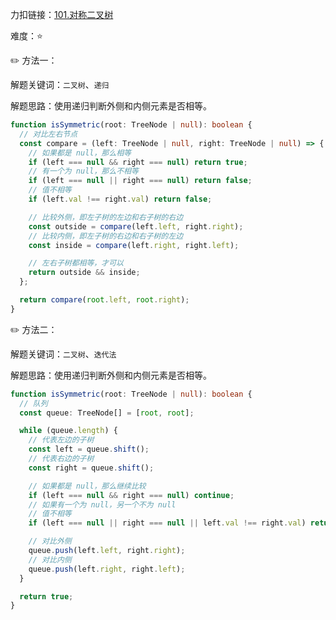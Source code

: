 力扣链接：<a href="https://leetcode.cn/problems/symmetric-tree/description/" target="_blank">101.对称二叉树</a>

难度：⭐ <br/>

✏️ 方法一：<br/>

解题关键词：`二叉树`、`递归`<br />

解题思路：使用递归判断外侧和内侧元素是否相等。<br />

```typescript
function isSymmetric(root: TreeNode | null): boolean {
  // 对比左右节点
  const compare = (left: TreeNode | null, right: TreeNode | null) => {
    // 如果都是 null，那么相等
    if (left === null && right === null) return true;
    // 有一个为 null，那么不相等
    if (left === null || right === null) return false;
    // 值不相等
    if (left.val !== right.val) return false;

    // 比较外侧，即左子树的左边和右子树的右边
    const outside = compare(left.left, right.right);
    // 比较内侧，即左子树的右边和右子树的左边
    const inside = compare(left.right, right.left);

    // 左右子树都相等，才可以
    return outside && inside;
  };

  return compare(root.left, root.right);
}
```

✏️ 方法二：<br/>

解题关键词：`二叉树`、`迭代法`<br />

解题思路：使用递归判断外侧和内侧元素是否相等。<br />

```typescript
function isSymmetric(root: TreeNode | null): boolean {
  // 队列
  const queue: TreeNode[] = [root, root];

  while (queue.length) {
    // 代表左边的子树
    const left = queue.shift();
    // 代表右边的子树
    const right = queue.shift();

    // 如果都是 null，那么继续比较
    if (left === null && right === null) continue;
    // 如果有一个为 null，另一个不为 null
    // 值不相等
    if (left === null || right === null || left.val !== right.val) return false;

    // 对比外侧
    queue.push(left.left, right.right);
    // 对比内侧
    queue.push(left.right, right.left);
  }

  return true;
}
```
